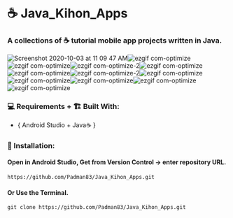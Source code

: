 # ☕ Java_Kihon_Apps

### A collections of ☕ tutorial mobile app projects written in Java.

![Screenshot 2020-10-03 at 11 09 47 AM](https://user-images.githubusercontent.com/45048950/94982027-e49afe80-0569-11eb-9207-6d4435298bed.png)![ezgif com-optimize](https://user-images.githubusercontent.com/45048950/94174112-6f735d80-fec7-11ea-9f27-8093475fd49d.gif)![ezgif com-optimize](https://user-images.githubusercontent.com/45048950/94463776-0dc93100-01f0-11eb-9981-72992b472b14.gif)![ezgif com-optimize-2](https://user-images.githubusercontent.com/45048950/94335839-dea89900-0010-11eb-934e-cb43778a81c6.gif)![ezgif com-optimize](https://user-images.githubusercontent.com/45048950/94666840-922ac980-0340-11eb-84ed-00af7d3b6e3c.gif)![ezgif com-optimize](https://user-images.githubusercontent.com/45048950/94335621-642b4980-000f-11eb-8a40-cdb8e97a28cd.gif)![ezgif com-optimize-2](https://user-images.githubusercontent.com/45048950/94834361-ddc59c00-0442-11eb-9808-4c8e1f5a0ed0.gif)![ezgif com-optimize](https://user-images.githubusercontent.com/45048950/95075326-8ffeab80-0742-11eb-9b5e-e36f0181c69e.gif)![ezgif com-optimize](https://user-images.githubusercontent.com/45048950/95012264-de8c4700-0669-11eb-9588-d5985d757929.gif)![ezgif com-optimize](https://user-images.githubusercontent.com/45048950/94466139-8c739d80-01f3-11eb-9c49-eb32448b1c4b.gif)![ezgif com-optimize](https://user-images.githubusercontent.com/45048950/95470973-fb02e900-09b3-11eb-9a9d-7712e2349af0.gif)![ezgif com-optimize](https://user-images.githubusercontent.com/45048950/95485305-1e359480-09c4-11eb-8f6e-b46ab8a0f8cd.gif)


### 💻 Requirements + 🏗️ Built With:

* { Android Studio + Java☕ }

### 🔨 Installation: 

#### Open in Android Studio, Get from Version Control -> enter repository URL.

```
https://github.com/Padman83/Java_Kihon_Apps.git
```

#### Or Use the Terminal.

```
git clone https://github.com/Padman83/Java_Kihon_Apps.git
```


